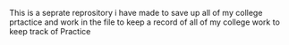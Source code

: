 This is a seprate reprository i have made to save up all of my college prtactice and work in the file to keep a record of all of my college work to keep track of Practice 
